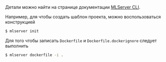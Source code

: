 Детали можно найти на странице документации [MLServer CLI](https://mlserver.readthedocs.io/en/latest/reference/cli.html). 

Например, для чтобы создать шаблон проекта, можно воспользоваться конструкцией
```bash
$ mlserver init
```

Для того чтобы записать `Dockerfile` и `Dockerfile.dockerignore` следует выполнить
```bash
$ mlserver dockerfile -i .
```